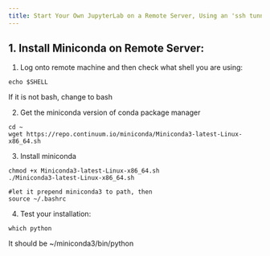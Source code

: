 ```yaml
---
title: Start Your Own JupyterLab on a Remote Server, Using an 'ssh tunnel' for security
---
```


## 1. Install Miniconda on Remote Server:


1. Log onto remote machine and then check what shell you are using:
```
echo $SHELL
```
If it is not bash, change to bash

2. Get the miniconda version of conda package manager
```
cd ~
wget https://repo.continuum.io/miniconda/Miniconda3-latest-Linux-x86_64.sh
```

3. Install miniconda
```
chmod +x Miniconda3-latest-Linux-x86_64.sh
./Miniconda3-latest-Linux-x86_64.sh

#let it prepend miniconda3 to path, then
source ~/.bashrc
```

4. Test your installation:
```
which python
```
It should be ~/miniconda3/bin/python
